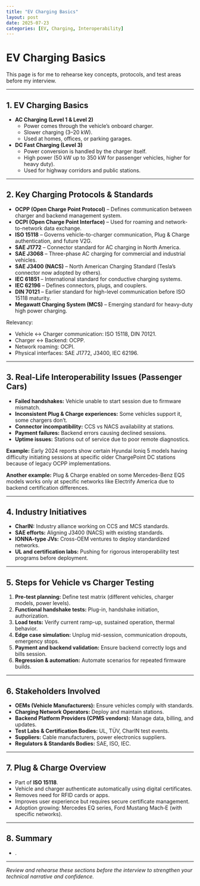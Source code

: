 ```yaml
---
title: "EV Charging Basics"
layout: post
date: 2025-07-23
categories: [EV, Charging, Interoperability]
---
```


# EV Charging Basics

This page is for me to rehearse key concepts, protocols, and test areas before my interview.

---

## 1. EV Charging Basics
- **AC Charging (Level 1 & Level 2)**
  - Power comes through the vehicle’s onboard charger.
  - Slower charging (3–20 kW).
  - Used at homes, offices, or parking garages.
- **DC Fast Charging (Level 3)**
  - Power conversion is handled by the charger itself.
  - High power (50 kW up to 350 kW for passenger vehicles, higher for heavy duty).
  - Used for highway corridors and public stations.

---

## 2. Key Charging Protocols & Standards
- **OCPP (Open Charge Point Protocol)** – Defines communication between charger and backend management system.
- **OCPI (Open Charge Point Interface)** – Used for roaming and network-to-network data exchange.
- **ISO 15118** – Governs vehicle-to-charger communication, Plug & Charge authentication, and future V2G.
- **SAE J1772** – Connector standard for AC charging in North America.
- **SAE J3068** – Three-phase AC charging for commercial and industrial vehicles.
- **SAE J3400 (NACS)** – North American Charging Standard (Tesla’s connector now adopted by others).
- **IEC 61851** – International standard for conductive charging systems.
- **IEC 62196** – Defines connectors, plugs, and couplers.
- **DIN 70121** – Earlier standard for high-level communication before ISO 15118 maturity.
- **Megawatt Charging System (MCS)** – Emerging standard for heavy-duty high power charging.

Relevancy:
- Vehicle ↔ Charger communication: ISO 15118, DIN 70121.
- Charger ↔ Backend: OCPP.
- Network roaming: OCPI.
- Physical interfaces: SAE J1772, J3400, IEC 62196.

---

## 3. Real-Life Interoperability Issues (Passenger Cars)
- **Failed handshakes:** Vehicle unable to start session due to firmware mismatch.
- **Inconsistent Plug & Charge experiences:** Some vehicles support it, some chargers don’t.
- **Connector incompatibility:** CCS vs NACS availability at stations.
- **Payment failures:** Backend errors causing declined sessions.
- **Uptime issues:** Stations out of service due to poor remote diagnostics.

**Example:** Early 2024 reports show certain Hyundai Ioniq 5 models having difficulty initiating sessions at specific older ChargePoint DC stations because of legacy OCPP implementations.

**Another example:** Plug & Charge enabled on some Mercedes-Benz EQS models works only at specific networks like Electrify America due to backend certification differences.

---

## 4. Industry Initiatives
- **CharIN:** Industry alliance working on CCS and MCS standards.
- **SAE efforts:** Aligning J3400 (NACS) with existing standards.
- **IONNA-type JVs:** Cross-OEM ventures to deploy standardized networks.
- **UL and certification labs:** Pushing for rigorous interoperability test programs before deployment.

---

## 5. Steps for Vehicle vs Charger Testing
1. **Pre-test planning:** Define test matrix (different vehicles, charger models, power levels).
2. **Functional handshake tests:** Plug-in, handshake initiation, authorization.
3. **Load tests:** Verify current ramp-up, sustained operation, thermal behavior.
4. **Edge case simulation:** Unplug mid-session, communication dropouts, emergency stops.
5. **Payment and backend validation:** Ensure backend correctly logs and bills session.
6. **Regression & automation:** Automate scenarios for repeated firmware builds.

---

## 6. Stakeholders Involved
- **OEMs (Vehicle Manufacturers):** Ensure vehicles comply with standards.
- **Charging Network Operators:** Deploy and maintain stations.
- **Backend Platform Providers (CPMS vendors):** Manage data, billing, and updates.
- **Test Labs & Certification Bodies:** UL, TÜV, CharIN test events.
- **Suppliers:** Cable manufacturers, power electronics suppliers.
- **Regulators & Standards Bodies:** SAE, ISO, IEC.

---

## 7. Plug & Charge Overview
- Part of **ISO 15118**.
- Vehicle and charger authenticate automatically using digital certificates.
- Removes need for RFID cards or apps.
- Improves user experience but requires secure certificate management.
- Adoption growing: Mercedes EQ series, Ford Mustang Mach‑E (with specific networks).

---

## 8. Summary
- .

---

*Review and rehearse these sections before the interview to strengthen your technical narrative and confidence.*
